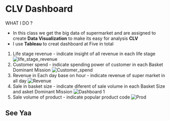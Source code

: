 # CLV Dashboard
WHAT I DO ? 
* In this class we get the big data of supermarket and are assigned to create **Data Visualization** to make its easy for analysis **CLV**
* I use **Tableau** to creat dashboard at Five in total
1. Life stage revenue - indicate insight of all revenue in each life stage 
![life_stage_revenue](https://user-images.githubusercontent.com/69904258/141119574-73c9cc92-adae-4522-bff7-d81785b9bb7f.png)
2. Customer spend - indicate  spending power of customer in each Basket Dominant Mission
![Customer_spend](https://user-images.githubusercontent.com/69904258/141120073-ade3ad6c-3ca3-4a9e-baf1-72022d1bd44e.png)
3. Revenue in Each day base on hour - indicate revenue of super market in all day 
![Revenue](https://user-images.githubusercontent.com/69904258/141120550-18e1c50a-e38a-4352-8346-c25e91d50506.png)
4. Sale in basket size - indicate diferent of sale volume in each Basket Size and asket Dominant Mission
![Dashboard 1](https://user-images.githubusercontent.com/69904258/141121019-ccc253cf-cade-4a87-9b5a-5ffca22f8d57.png)
5. Sale volume of product - indicate popular product code 
![Prod](https://user-images.githubusercontent.com/69904258/141121439-d9f63475-1d6f-4cd2-a474-6ccbadc1edb4.png) 
## See Yaa
